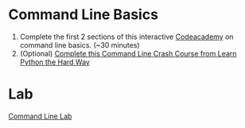 # Command Line Basics
1. Complete the first 2 sections of this interactive [Codeacademy](https://www.codecademy.com/learn/learn-the-command-line) on command line basics. (~30 minutes)
2. (Optional) [Complete this Command Line Crash Course from Learn Python the Hard Way](https://learnpythonthehardway.org/book/appendixa.html)

# Lab
[Command Line Lab](https://github.com/shift-up/coursebook/blob/module/0/module/module-0/labs/command-line-lab.md)
